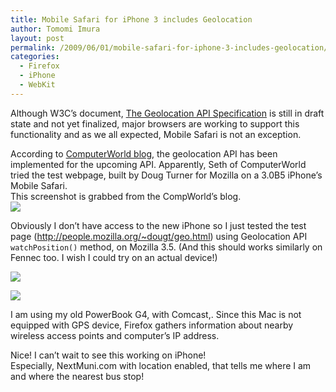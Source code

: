 ```yaml
---
title: Mobile Safari for iPhone 3 includes Geolocation
author: Tomomi Imura
layout: post
permalink: /2009/06/01/mobile-safari-for-iphone-3-includes-geolocation/
categories:
  - Firefox
  - iPhone
  - WebKit
---
```

Although W3C&#8217;s document, <a href="http://www.w3.org/TR/geolocation-API/" target="_blank">The Geolocation API Specification</a> is still in draft state and not yet finalized, major browsers are working to support this functionality and as we all expected, Mobile Safari is not an exception.

According to <a href="http://blogs.computerworld.com/iphones_safari_browser_to_include_geolocation_0" target="_blank">ComputerWorld blog</a>, the geolocation API has been implemented for the upcoming API. Apparently, Seth of ComputerWorld tried the test webpage, built by Doug Turner for Mozilla on a 3.0B5 iPhone&#8217;s Mobile Safari.  
This screenshot is grabbed from the CompWorld&#8217;s blog.  
![][1] 

Obviously I don&#8217;t have access to the new iPhone so I just tested the test page (<a href="http://people.mozilla.org/~dougt/geo.html" target="_blank">http://people.mozilla.org/~dougt/geo.html</a>) using Geolocation API `watchPosition()` method, on Mozilla 3.5. (And this should works similarly on Fennec too. I wish I could try on an actual device!)

![][2]  
  
![][3]

I am using my old PowerBook G4, with Comcast,. Since this Mac is not equipped with GPS device, Firefox gathers information about nearby wireless access points and computer’s IP address.

Nice! I can&#8217;t wait to see this working on iPhone!  
Especially, NextMuni.com with location enabled, that tells me where I am and where the nearest bus stop!

 [1]: /assets/images/wp-content/misc/compWorld_iphone_geo.png
 [2]: /assets/images/wp-content/misc/ff35_geo01.png
 [3]: /assets/images/wp-content/misc/ff35_geo02.png